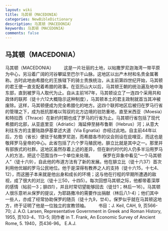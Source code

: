 ```yaml
---
layout: wiki
title: 马其顿（MACEDONIA）
categories: NewBibleDictionary
description: 马其顿（MACEDONIA）
keywords: 马其顿（MACEDONIA）
comments: false
---
```


## 马其顿（MACEDONIA）



马其顿（MACEDONIA）
　　这是一片壮丽的土地，以帖撒罗尼迦海湾一带平原为中心，另沿着广阔的河谷攀延至巴尔干山脉。这地区以出产木材和名贵金属著称。古时此地由希腊化的王族辖下的骑士贵族统治，从主前第四世纪开始，马其顿的君王便一直支配着希腊的政事。在亚历山大以后，马其顿王朝的统治遍及地中海东部，直到被罗马人取代为止。自从主前167年，马其顿设立了一连四个采用共和政体的联邦（徒十六12大概隐示这种制度），马其顿本土的君主政制就首当其冲被废除。这样，马其顿便成为完全希腊化的地方。这四个联邦地区后被归在罗马行省的管理之下，成为扺抗那难以驾驭的北方边境的驻防重地，直至米西亚（Moesia）和特拉西（Thrace）在新约时期也成了罗马的行省为止。马其顿行省包括了现代希腊的北部，从亚底里亚（Adriatic）海延伸至赫布鲁斯（Hebrus）河；从意大利往东方的主要陆路伊基拿述大道（Via Egnatia）亦经过此地。自主前44年以后，方伯（省长）便驻于帖撒罗尼迦，而希腊各市的议会则设在庇哩亚，而这也是敬拜罗马皇帝的中心。此省包括了六个罗马殖民地，腓立比就是其中之一。那里并有部族式的社群。这地区虽然存着上述的差异，但在新约时代的人仍多半沿用罗马人的方法，把这个范围当作一个单位来处理。
　　保罗在异象中看见“一个马其顿人”（徒十六9），自此他的布道方法有了新的发展。他在腓立比（徒十六37）首次利用他优越的罗马公民地位。他于是深得有教养之人的支持（徒十六15，十七4、12），而这圈子本来就是他出身和成长的环境；这与他在行程的早期所遭遇的敌视，成了很大的对比（徒十三50，十四5）。每次回想马其顿之际，他都带着深厚的感情（帖前一3；腓四1），并且时常切望能够回去（徒廿1；林后一16）。马其顿人很乐意听从保罗的提议，为耶路撒冷的需要作出捐献（林后八1-4）；他们其中一些人，亦成了经常协助保罗的随员（徒十九9，廿4）。保罗似乎就在马其顿这地方，终于证明了他是一位独立的宣教领袖。
　　书目：J. Keil, CAH, 9, 页566-70; J. A.O. Larsen, Representative Government in Greek and Roman
History, 1955, 页103-4、113-5; 同作者 in T. Frank, An Economic Survey of Ancient Rome, 5.
1940，页436-96。
E.A.J.




